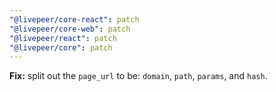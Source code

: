```yaml
---
"@livepeer/core-react": patch
"@livepeer/core-web": patch
"@livepeer/react": patch
"@livepeer/core": patch
---
```


**Fix:** split out the `page_url` to be: `domain`, `path`, `params`, and `hash`.
